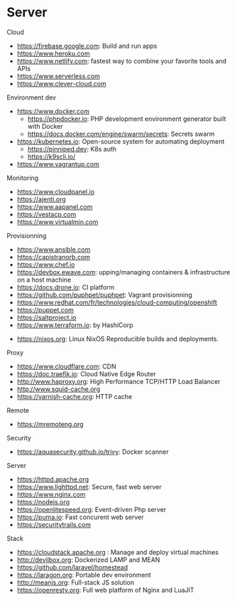 # Server

Cloud
* https://firebase.google.com: Build and run apps
* https://www.heroku.com
* https://www.netlify.com: fastest way to combine your favorite tools and APIs
* https://www.serverless.com
* https://www.clever-cloud.com

Environment dev
* https://www.docker.com
  + https://phpdocker.io: PHP development environment generator built with Docker
  + https://docs.docker.com/engine/swarm/secrets: Secrets swarm
* https://kubernetes.io: Open-source system for automating deployment
  + https://pinniped.dev: K8s auth
  + https://k9scli.io/
* https://www.vagrantup.com

Monitoring
- https://www.cloudpanel.io
- https://ajenti.org
- https://www.aapanel.com
- https://vestacp.com
- https://www.virtualmin.com

Provisionning
* https://www.ansible.com
* https://capistranorb.com
* https://www.chef.io
* https://devbox.ewave.com:  upping/managing containers & infrastructure on a host machine
* https://docs.drone.io: CI platform
* https://github.com/puphpet/puphpet: Vagrant provisionning
* https://www.redhat.com/fr/technologies/cloud-computing/openshift
* https://puppet.com
* https://saltproject.io
* https://www.terraform.io: by HashiCorp

+ https://nixos.org: Linux NixOS Reproducible builds and deployments.

Proxy
* https://www.cloudflare.com: CDN
* https://doc.traefik.io: Cloud Native Edge Router
* http://www.haproxy.org: High Performance TCP/HTTP Load Balancer
* http://www.squid-cache.org
* https://varnish-cache.org: HTTP cache

Remote
- https://mremoteng.org

Security
* https://aquasecurity.github.io/trivy: Docker scanner

Server
* https://httpd.apache.org
* https://www.lighttpd.net: Secure, fast web server
* https://www.nginx.com
* https://nodejs.org
* https://openlitespeed.org: Event-driven Php server
* https://puma.io: Fast concurent web server
* https://securitytrails.com

Stack
* https://cloudstack.apache.org : Manage and deploy virtual machines
* http://devilbox.org: Dockerized LAMP and MEAN
* https://github.com/laravel/homestead
* https://laragon.org: Portable dev environment
* http://meanjs.org: Full-stack JS solution
* https://openresty.org: Full web platform of Nginx and LuaJIT
